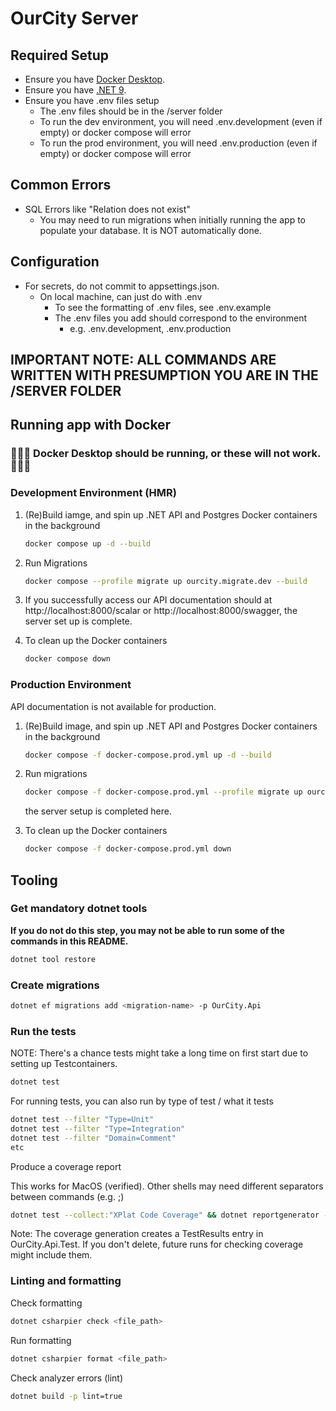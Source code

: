 # OurCity Server

## Required Setup

- Ensure you have [Docker Desktop](https://www.docker.com/products/docker-desktop/).
- Ensure you have [.NET 9](https://dotnet.microsoft.com/en-us/download).
- Ensure you have .env files setup
  - The .env files should be in the /server folder
  - To run the dev environment, you will need .env.development (even if empty) or docker compose will error
  - To run the prod environment, you will need .env.production (even if empty) or docker compose will error

## Common Errors
- SQL Errors like "Relation does not exist"
  - You may need to run migrations when initially running the app to populate your database. It is NOT automatically done.

## Configuration

- For secrets, do not commit to appsettings.json.
  - On local machine, can just do with .env
    - To see the formatting of .env files, see .env.example
    - The .env files you add should correspond to the environment
      - e.g. .env.development, .env.production

## IMPORTANT NOTE: ALL COMMANDS ARE WRITTEN WITH PRESUMPTION YOU ARE IN THE /SERVER FOLDER

## Running app with Docker
### 🚨🚨🚨 Docker Desktop should be running, or these will not work. 🚨🚨🚨

### Development Environment (HMR)

1. (Re)Build iamge, and spin up .NET API and Postgres Docker containers in the background
    ```sh
    docker compose up -d --build
    ```

2. Run Migrations
    ```sh
    docker compose --profile migrate up ourcity.migrate.dev --build
    ```

3. If you successfully access our API documentation should at http://localhost:8000/scalar or http://localhost:8000/swagger, the server set up is complete. 


4. To clean up the Docker containers
    ```sh
    docker compose down
    ```

### Production Environment

API documentation is not available for production. 

1. (Re)Build image, and spin up .NET API and Postgres Docker containers in the background
    ```sh
    docker compose -f docker-compose.prod.yml up -d --build
    ```

2. Run migrations
    ```sh
    docker compose -f docker-compose.prod.yml --profile migrate up ourcity.migrate.prod --build
    ```
    the server setup is completed here. 

3. To clean up the Docker containers
    ```sh
    docker compose -f docker-compose.prod.yml down
    ```



## Tooling

### Get mandatory dotnet tools

**If you do not do this step, you may not be able to run some of the commands in this README.**

```sh
dotnet tool restore
```

### Create migrations

```sh
dotnet ef migrations add <migration-name> -p OurCity.Api
```

### Run the tests

NOTE: There's a chance tests might take a long time on first start due to setting up Testcontainers.

```sh
dotnet test
```

For running tests, you can also run by type of test / what it tests

```sh
dotnet test --filter "Type=Unit"
dotnet test --filter "Type=Integration"
dotnet test --filter "Domain=Comment"
etc
```

Produce a coverage report

This works for MacOS (verified). Other shells may need different separators between commands (e.g. ;)

```sh
dotnet test --collect:"XPlat Code Coverage" && dotnet reportgenerator -reports:"**/OurCity.Api.Test/TestResults/**/coverage.cobertura.xml" -targetdir:"coveragereport" -reporttypes:Html && open coveragereport/index.html
```

Note: The coverage generation creates a TestResults entry in OurCity.Api.Test. If you don't delete, future runs for checking coverage might include them.

### Linting and formatting

Check formatting

```sh
dotnet csharpier check <file_path>
```

Run formatting

```sh
dotnet csharpier format <file_path>
```

Check analyzer errors (lint)

```sh
dotnet build -p lint=true
```